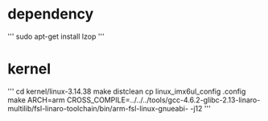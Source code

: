 # dependency
'''
sudo apt-get install lzop
'''

# kernel
'''
cd kernel/linux-3.14.38
make distclean
cp linux_imx6ul_config .config
make ARCH=arm CROSS_COMPILE=../../../tools/gcc-4.6.2-glibc-2.13-linaro-multilib/fsl-linaro-toolchain/bin/arm-fsl-linux-gnueabi- -j12
'''
